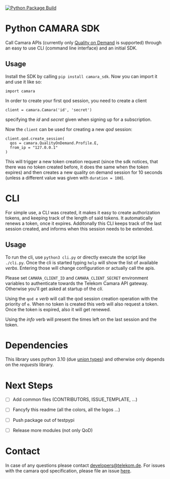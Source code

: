 [![Python Package Build](https://github.com/dt-developers/camara-sdk.py/actions/workflows/main.yml/badge.svg)](https://github.com/dt-developers/camara-sdk.py/actions/workflows/main.yml)

Python CAMARA SDK 
=================

Call Camara APIs (currently only [Quality on Demand](https://github.com/camaraproject/QualityOnDemand/) is supported) through an easy to use CLI (command line interface) and an initial SDK.

Usage
-----

Install the SDK by calling `pip install camara_sdk`. Now you can import it and use it like so:

```
import camara
```

In order to create your first qod session, you need to create a client

```
client = camara.Camara('id', 'secret')
```

specifying the *id* and *secret* given when signing up for a subscription.

Now the `client` can be used for creating a new *qod* session:

```
client.qod.create_session(
  qos = camara.QualityOnDemand.Profile.E,
  from_ip = "127.0.0.1"
)
```

This will trigger a new token creation request (since the sdk notices, that there was no token created before, it does the same when the token expires) and then creates a new quality on demand session for 10 seconds (unless a different value was given with `duration = 100`).

CLI
===

For simple use, a CLI was created, it makes it easy to create authorization tokens, and keeping track of the length of said tokens. It automatically renews a token, once it expires. Additonally this CLI keeps track of the last session created, and informs when this session needs to be extended.

Usage
-----

To run the cli, use `python3 cli.py` or directly execute the script like `./cli.py`. Once the cli is started typing `help` will show the list of available _verbs_. Entering those will change configuration or actually call the apis.

Please set `CAMARA_CLIENT_ID` and `CAMARA_CLIENT_SECRET` environment variables to authenticate towards the Telekom Camara API gateway. Otherwise you'll get asked at startup of the _cli_.

Using the `qod e` _verb_ will call the qod session creation operation with the priority of `e`. When no token is created this verb will also request a token. Once the token is expired, also it will get renewed.

Using the _info_ verb will present the times left on the last session and the token.

Dependencies
============

This library uses python 3.10 (due [union types](https://peps.python.org/pep-0604/)) and otherwise only depends on the *requests* library.


Next Steps
==========

- [ ] Add common files (CONTRIBUTORS, ISSUE_TEMPLATE, ...)
- [ ] Fancyfy this readme (all the colors, all the logos ...)
- [ ] Push package out of testpypi
- [ ] Release more modules (not only QoD)


Contact
=======

In case of any questions please contact developers@telekom.de. For issues with the camara qod specification, please file an issue [here](https://github.com/camaraproject/QualityOnDemand/issues/new).

